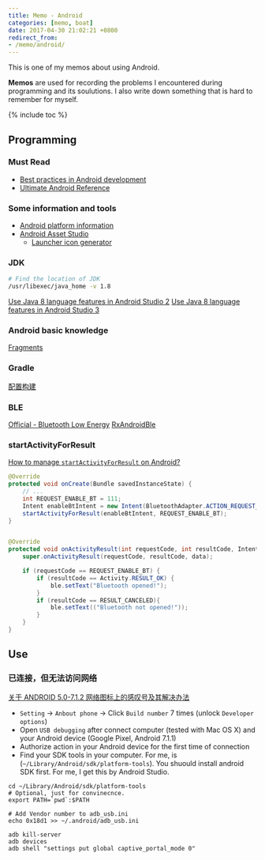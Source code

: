 ```yaml
---
title: Memo - Android
categories: [memo, boat]
date: 2017-04-30 21:02:21 +0800
redirect_from: 
- /memo/android/
---
```


This is one of my memos about using Android.

**Memos** are used for recording the problems I encountered during programming and its soulutions. I also write down something that is hard to remember for myself.

<!--shoreline-->

{% include toc %}


## Programming

### Must Read
- [Best practices in Android development](https://github.com/futurice/android-best-practices)
- [Ultimate Android Reference](https://github.com/aritraroy/UltimateAndroidReference)

### Some information and tools

- [Android platform information](https://developer.android.com/about/dashboards/index.html)
- [Android Asset Studio](https://romannurik.github.io/AndroidAssetStudio/index.html)
    - [Launcher icon generator](https://romannurik.github.io/AndroidAssetStudio/icons-launcher.html)


### JDK

``` sh
# Find the location of JDK
/usr/libexec/java_home -v 1.8
```

[Use Java 8 language features in Android Studio 2](https://developer.android.com/guide/platform/j8-jack.html#configure-gradle)
[Use Java 8 language features in Android Studio 3](https://developer.android.com/studio/write/java8-support.html#disable_jack)

### Android basic knowledge

[Fragments](https://www.tutorialspoint.com/android/android_fragments.htm)

### Gradle

[配置构建](https://developer.android.com/studio/build/index.html)

### BLE

[Official - Bluetooth Low Energy](https://developer.android.com/guide/topics/connectivity/bluetooth-le.html)
[RxAndroidBle](https://github.com/Polidea/RxAndroidBle)

### startActivityForResult

[How to manage `startActivityForResult` on Android?](https://stackoverflow.com/questions/10407159/how-to-manage-startactivityforresult-on-android)

``` java
@Override
protected void onCreate(Bundle savedInstanceState) {
    // ...
    int REQUEST_ENABLE_BT = 111;
    Intent enableBtIntent = new Intent(BluetoothAdapter.ACTION_REQUEST_ENABLE);
    startActivityForResult(enableBtIntent, REQUEST_ENABLE_BT);
}


@Override
protected void onActivityResult(int requestCode, int resultCode, Intent data) {
    super.onActivityResult(requestCode, resultCode, data);

    if (requestCode == REQUEST_ENABLE_BT) {
        if (resultCode == Activity.RESULT_OK) {
            ble.setText("Bluetooth opened!");
        }
        if (resultCode == RESULT_CANCELED){
            ble.setText(("Bluetooth not opened!"));
        }
    }
}
```


## Use
### 已连接，但无法访问网络

[关于 ANDROID 5.0-7.1.2 网络图标上的感叹号及其解决办法](https://www.noisyfox.io/android-captive-portal.html)

- `Setting` -> `Anbout phone` -> Click `Build number` 7 times (unlock `Developer options`)
- Open `USB debugging` after connect computer (tested with Mac OS X) and your Android device (Google Pixel, Android 7.1.1)
- Authorize action in your Android device for the first time of connection
- Find your SDK tools in your computer. For me, is (`~/Library/Android/sdk/platform-tools`). You shuould install android SDK first. For me, I get this by Android Studio.

``` shell
cd ~/Library/Android/sdk/platform-tools
# Optional, just for convinecnce.
export PATH=`pwd`:$PATH

# Add Vendor number to adb_usb.ini
echo 0x18d1 >> ~/.android/adb_usb.ini

adb kill-server
adb devices
adb shell "settings put global captive_portal_mode 0"
```